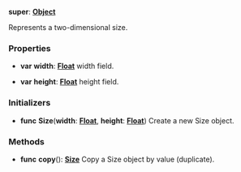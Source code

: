 **super**: **[Object](Object.md)**

Represents a two-dimensional size.

### Properties

* **var** **width**: **[Float](../gravity/types.md)**
width field.

* **var** **height**: **[Float](../gravity/types.md)**
height field.



### Initializers

* **func** **Size**(**width**: **[Float](../gravity/types.md)**, **height**: **[Float](../gravity/types.md)**)
Create a new Size object.



### Methods

* **func** **copy**(): <strong>[Size](Size.md)</strong> 
Copy a Size object by value (duplicate).





